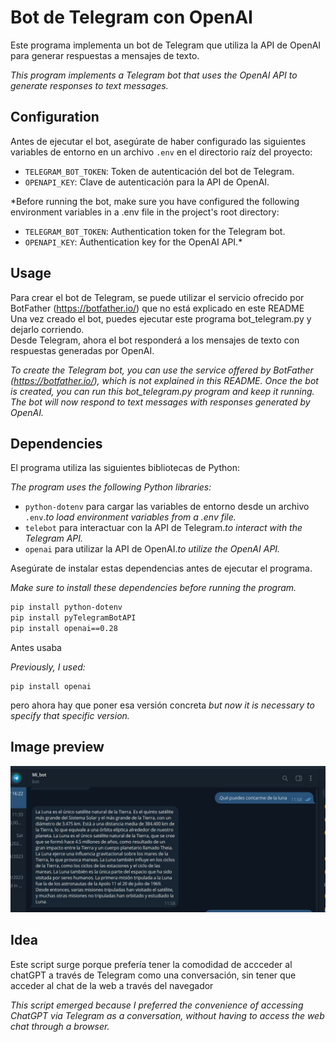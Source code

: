 # Bot de Telegram con OpenAI
Este programa implementa un bot de Telegram que utiliza la API de OpenAI para generar respuestas a mensajes de texto.

*This program implements a Telegram bot that uses the OpenAI API to generate responses to text messages.*

## Configuration
Antes de ejecutar el bot, asegúrate de haber configurado las siguientes variables de entorno en un archivo `.env` en el directorio raíz del proyecto:

- `TELEGRAM_BOT_TOKEN`: Token de autenticación del bot de Telegram.
- `OPENAPI_KEY`: Clave de autenticación para la API de OpenAI.

*Before running the bot, make sure you have configured the following environment variables in a .env file in the project's root directory:
- `TELEGRAM_BOT_TOKEN`: Authentication token for the Telegram bot.
- `OPENAPI_KEY`: Authentication key for the OpenAI API.*

## Usage
Para crear el bot de Telegram, se puede utilizar el servicio ofrecido por BotFather (https://botfather.io/) que no está explicado en este README  
Una vez creado el bot, puedes ejecutar este programa bot_telegram.py y dejarlo corriendo.  
Desde Telegram, ahora el bot responderá a los mensajes de texto con respuestas generadas por OpenAI. 

*To create the Telegram bot, you can use the service offered by BotFather (https://botfather.io/), which is not explained in this README. Once the bot is created, you can run this bot_telegram.py program and keep it running. The bot will now respond to text messages with responses generated by OpenAI.*

## Dependencies
El programa utiliza las siguientes bibliotecas de Python:

*The program uses the following Python libraries:*

- `python-dotenv` para cargar las variables de entorno desde un archivo `.env`.*to load environment variables from a .env file.*
- `telebot` para interactuar con la API de Telegram.*to interact with the Telegram API.*
- `openai` para utilizar la API de OpenAI.*to utilize the OpenAI API.*

Asegúrate de instalar estas dependencias antes de ejecutar el programa.

*Make sure to install these dependencies before running the program.*

```bash
pip install python-dotenv
pip install pyTelegramBotAPI
pip install openai==0.28
```

Antes usaba

*Previously, I used:*
```
pip install openai
```
pero ahora hay que poner esa versión concreta
*but now it is necessary to specify that specific version.*

## Image preview
![Preview](https://raw.githubusercontent.com/isromar/Python/main/telegram%20bot/preview.JPG)

## Idea
Este script surge porque prefería tener la comodidad de accceder al chatGPT a través de Telegram como una conversación, sin tener que acceder al chat de la web a través del navegador

*This script emerged because I preferred the convenience of accessing ChatGPT via Telegram as a conversation, without having to access the web chat through a browser.*